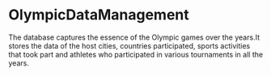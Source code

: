 # OlympicDataManagement
The database captures the essence of the Olympic games over the years.It stores the data of the host cities, countries participated, sports activities that took part and athletes who participated in various tournaments in all the years.
